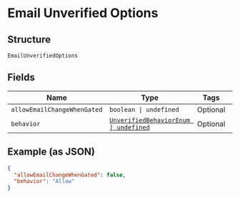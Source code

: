 
# Email Unverified Options

## Structure

`EmailUnverifiedOptions`

## Fields

| Name | Type | Tags | Description |
|  --- | --- | --- | --- |
| `allowEmailChangeWhenGated` | `boolean \| undefined` | Optional | - |
| `behavior` | [`UnverifiedBehaviorEnum \| undefined`](../../doc/models/unverified-behavior-enum.md) | Optional | - |

## Example (as JSON)

```json
{
  "allowEmailChangeWhenGated": false,
  "behavior": "Allow"
}
```

